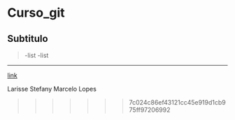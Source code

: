 # Curso_git
## Subtitulo
>-list
>-list
___
[link](https://sig.cefetmg.br/sigaa/verTelaLogin.do;jsessionid=2275119E8F75B24C44A5783CC36D5AD0.inst1)

Larisse Stefany 
Marcelo Lopes
>>>>>>> 7c024c86ef43121cc45e919d1cb975ff97206992
